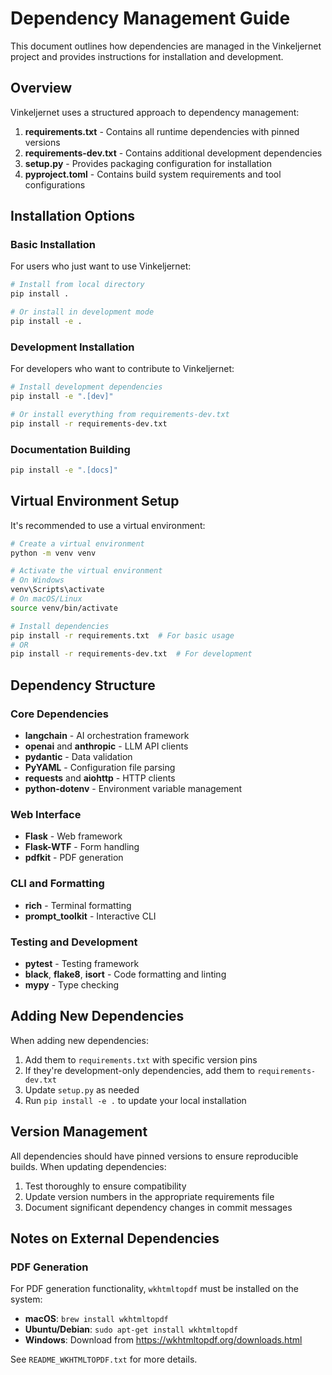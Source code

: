 # Dependency Management Guide

This document outlines how dependencies are managed in the Vinkeljernet project and provides instructions for installation and development.

## Overview

Vinkeljernet uses a structured approach to dependency management:

1. **requirements.txt** - Contains all runtime dependencies with pinned versions
2. **requirements-dev.txt** - Contains additional development dependencies
3. **setup.py** - Provides packaging configuration for installation
4. **pyproject.toml** - Contains build system requirements and tool configurations

## Installation Options

### Basic Installation

For users who just want to use Vinkeljernet:

```bash
# Install from local directory
pip install .

# Or install in development mode
pip install -e .
```

### Development Installation

For developers who want to contribute to Vinkeljernet:

```bash
# Install development dependencies
pip install -e ".[dev]"

# Or install everything from requirements-dev.txt
pip install -r requirements-dev.txt
```

### Documentation Building

```bash
pip install -e ".[docs]"
```

## Virtual Environment Setup

It's recommended to use a virtual environment:

```bash
# Create a virtual environment
python -m venv venv

# Activate the virtual environment
# On Windows
venv\Scripts\activate
# On macOS/Linux
source venv/bin/activate

# Install dependencies
pip install -r requirements.txt  # For basic usage
# OR
pip install -r requirements-dev.txt  # For development
```

## Dependency Structure

### Core Dependencies

- **langchain** - AI orchestration framework
- **openai** and **anthropic** - LLM API clients
- **pydantic** - Data validation
- **PyYAML** - Configuration file parsing
- **requests** and **aiohttp** - HTTP clients
- **python-dotenv** - Environment variable management

### Web Interface

- **Flask** - Web framework
- **Flask-WTF** - Form handling
- **pdfkit** - PDF generation

### CLI and Formatting

- **rich** - Terminal formatting
- **prompt_toolkit** - Interactive CLI

### Testing and Development

- **pytest** - Testing framework
- **black**, **flake8**, **isort** - Code formatting and linting
- **mypy** - Type checking

## Adding New Dependencies

When adding new dependencies:

1. Add them to `requirements.txt` with specific version pins
2. If they're development-only dependencies, add them to `requirements-dev.txt`
3. Update `setup.py` as needed
4. Run `pip install -e .` to update your local installation

## Version Management

All dependencies should have pinned versions to ensure reproducible builds. When updating dependencies:

1. Test thoroughly to ensure compatibility
2. Update version numbers in the appropriate requirements file
3. Document significant dependency changes in commit messages

## Notes on External Dependencies

### PDF Generation

For PDF generation functionality, `wkhtmltopdf` must be installed on the system:

- **macOS**: `brew install wkhtmltopdf`
- **Ubuntu/Debian**: `sudo apt-get install wkhtmltopdf`
- **Windows**: Download from https://wkhtmltopdf.org/downloads.html

See `README_WKHTMLTOPDF.txt` for more details.